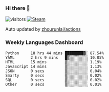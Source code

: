 ### Hi there 👋

![visitors](https://visitor-badge.glitch.me/badge?page_id=zhourunlai)
[![Steam](https://img.shields.io/badge/dynamic/json?label=Steam&query=%24.data.totalSubs&url=https%3A%2F%2Fapi.spencerwoo.com%2Fsubstats%2F%3Fsource%3DsteamGames%26queryKey%3D76561198285156854&suffix=%20Games&logo=steam&labelColor=134375&color=0b1a37&longCache=true)](http://steamcommunity.com/profiles/76561198285156854)

Auto updated by <a href="https://github.com/zhourunlai/zhourunlai/actions" target="_blank">zhourunlai/actions</a>

### Weekly Languages Dashboard

<!--PART:wakatime-->
```text
Python     18 hrs 44 mins ████████▓░ 87.54%
YAML       2 hrs 9 mins   █▒░░░░░░░░ 10.05%
HTML       15 mins        ▒░░░░░░░░░ 1.19%
JavaScript 14 mins        ▒░░░░░░░░░ 1.13%
JSON       0 secs         ▒░░░░░░░░░ 0.04%
Smarty     0 secs         ▒░░░░░░░░░ 0.02%
SQL        0 secs         ▒░░░░░░░░░ 0.02%
Other      0 secs         ▒░░░░░░░░░ 0.01%
```
<!--PART:wakatime-->
